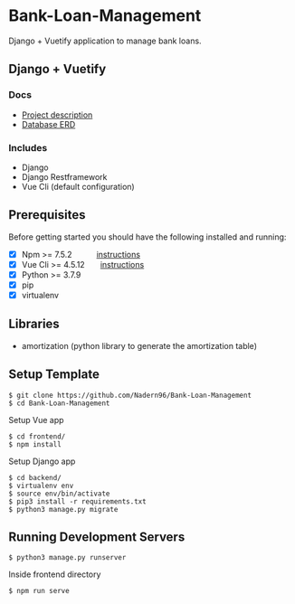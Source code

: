 # Bank-Loan-Management
Django + Vuetify application to manage bank loans.

## Django + Vuetify


### Docs

* [Project description](https://drive.google.com/file/d/1JEAKSkCglm4wX2_q1uiRjT-RqZrz5NTQ/view?usp=sharing)
* [Database ERD](https://drive.google.com/file/d/1LivaDaP2BsmJnSjdDr0i-SDDe_7rsW4k/view?usp=sharing)

### Includes

* Django
* Django Restframework
* Vue Cli (default configuration)

## Prerequisites

Before getting started you should have the following installed and running:

- [X] Npm        >= 7.5.2  &nbsp;   &nbsp;   &nbsp;   &nbsp;   &nbsp;   [instructions](https://docs.npmjs.com/downloading-and-installing-node-js-and-npm)
- [X] Vue Cli    >= 4.5.12 &nbsp;   &nbsp;   &nbsp;  [instructions](https://cli.vuejs.org/guide/installation.html)
- [X] Python     >= 3.7.9
- [X] pip        
- [X] virtualenv 

## Libraries

* amortization (python library to generate the amortization table)

## Setup Template

```
$ git clone https://github.com/Nadern96/Bank-Loan-Management
$ cd Bank-Loan-Management
```

Setup Vue app
```
$ cd frontend/
$ npm install
```

Setup Django app

```
$ cd backend/
$ virtualenv env
$ source env/bin/activate
$ pip3 install -r requirements.txt 
$ python3 manage.py migrate
```

## Running Development Servers

```
$ python3 manage.py runserver
```

Inside frontend directory

```
$ npm run serve
```

